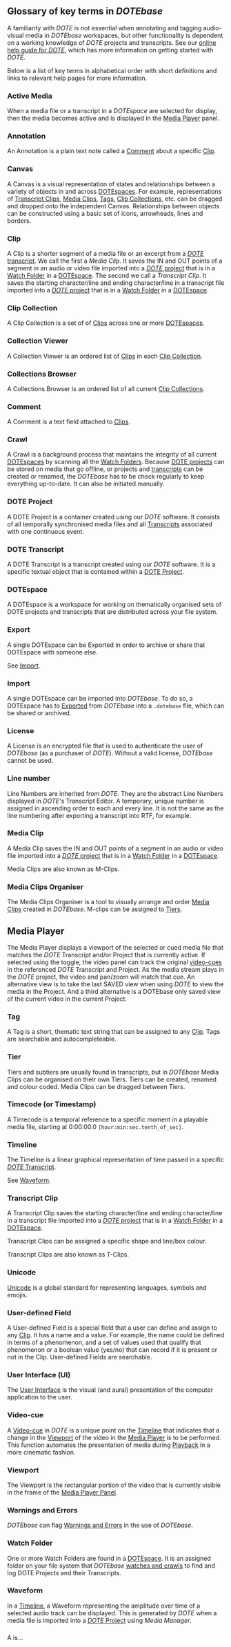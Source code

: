 ## Glossary of key terms in _DOTEbase_

A familiarity with _DOTE_ is not essential when annotating and tagging audio-visual media in _DOTEbase_ workspaces, but other functionality is dependent on a working knowledge of _DOTE_ projects and transcripts.
See our [online help guide for _DOTE_](https://bigsoftvideo.github.io/DOTE/), which has more information on getting started with _DOTE_.

Below is a list of key terms in alphabetical order with short definitions and links to relevant help pages for more information.

### Active Media <a id='active'></a>

When a media file or a transcript in a _DOTEspace_ are selected for display, then the media becomes active and is displayed in the [Media Player](#media-player) panel.

### Annotation <a id='annotation'></a>

An Annotation is a plain text note called a [Comment](#comment) about a specific [Clip](#clip).

### Canvas <a id='tabletop'></a>

A Canvas is a visual representation of states and relationships between a variety of objects in and across [DOTEspaces](#dotespace).
For example, representations of [Transcript Clips](#transcript-clip), [Media Clips](#media-clip), [Tags](#tag), [Clip Collections](#clip-collection), etc. can be dragged and dropped onto the independent Canvas.
Relationships between objects can be constructed using a basic set of icons, arrowheads, lines and borders.

### Clip <a id='clip'></a>

A Clip is a shorter segment of a media file or an excerpt from a [_DOTE_ transcript](#dote-transcript).
We call the first a _Media Clip_.
It saves the IN and OUT points of a segment in an audio or video file imported into a [_DOTE_ project](#dote-project) that is in a [Watch Folder](#watch-folder) in a [DOTEspace](#dotespace).
The second we call a _Transcript Clip_.
It saves the starting character/line and ending character/line in a transcript file imported into a [_DOTE_ project](#dote-project) that is in a [Watch Folder](#watch-folder) in a [DOTEspace](#dotespace).

### Clip Collection <a id='clip-collection'></a>

A Clip Collection is a set of of [Clips](#clip) across one or more [DOTEspaces](#dotespace).

### Collection Viewer <a id='collection-viewer.md'></a>

A Collection Viewer is an ordered list of [Clips](#clip) in each [Clip Collection](#clip-collection). 

### Collections Browser <a id='collections-browser.md'></a>

A Collections Browser is an ordered list of all current [Clip Collections](#clip-collection).

### Comment <a id='comment'></a>

A Comment is a text field attached to [Clips](#clip).

### Crawl <a id='crawl'></a>

A Crawl is a background process that maintains the integrity of all current [DOTEspaces](#dotespace) by scanning all the [Watch Folders](#watch-folder).
Because [DOTE projects](#dote-project) can be stored on media that go offline, or projects and [transcripts](#dote-transcript) can be created or renamed, the _DOTEbase_ has to be check regularly to keep everything up-to-date.
It can also be initiated manually.

### DOTE Project <a id='dote-project'></a>

A DOTE Project is a container created using our _DOTE_ software.
It consists of all temporally synchronised media files and all [Transcripts](#dote-transcript) associated with one continuous event.

### DOTE Transcript <a id='dote-transcript'></a>

A DOTE Transcript is a transcript created using our _DOTE_ software.
It is a specific textual object that is contained within a [DOTE Project](#dote-project).

### DOTEspace  <a id='workspace'></a>

A DOTEspace is a workspace for working on thematically organised sets of DOTE projects and transcripts that are distributed across your file system.

### Export <a id='export'></a>

A single DOTEspace can be Exported in order to archive or share that DOTEspace with someone else.

See [Import](#import).

### Import <a id='import'></a>

A single DOTEspace can be imported into _DOTEbase_.
To do so, a DOTEspace has to [Exported](#export) from _DOTEbase_ into a `.dotebase` file, which can be shared or archived.

### License <a id='license'></a>

A License is an encrypted file that is used to authenticate the user of _DOTEbase_ (as a purchaser of _DOTE_).
Without a valid license, _DOTEbase_ cannot be used.

### Line number <a id='line-number'></a>

Line Numbers are inherited from _DOTE_.
They are the abstract Line Numbers displayed in _DOTE_'s Transcript Editor.
A temporary, unique number is assigned in ascending order to each and every line.
It is not the same as the line numbering after exporting a transcript into RTF, for example.

### Media Clip <a id='media-clip'></a>

A Media Clip saves the IN and OUT points of a segment in an audio or video file imported into a [_DOTE_ project](#dote-project) that is in a [Watch Folder](#watch-folder) in a [DOTEspace](#dotespace).

Media Clips are also known as M-Clips.

### Media Clips Organiser <a id='media-clips-organiser'></a>

The Media Clips Organiser is a tool to visually arrange and order [Media Clips](#media-clip) created in _DOTEbase_.
M-clips can be assigned to [Tiers](#tier).

## Media Player <a id='video-panel'></a>

The Media Player displays a viewport of the selected or cued media file that matches the _DOTE_ Transcript and/or Project that is currently active.
If selected using the toggle, the video panel can track the original [video-cues](#video-cue) in the referenced _DOTE_ Transcript and Project.
As the media stream plays in the _DOTE_ project, the video and pan/zoom will match that cue.
An alternative view is to take the last SAVED view when using _DOTE_ to view the media in the Project.
And a third alternative is a DOTEbase only saved view of the current video in the current Project.

### Tag <a id='tag'></a>

A Tag is a short, thematic text string that can be assigned to any [Clip](#clip).
Tags are searchable and autocompleteable.

### Tier <a id='tier'></a>

Tiers and subtiers are usually found in transcripts, but in _DOTEbase_ Media Clips can be organised on their own Tiers.
Tiers can be created, renamed and colour coded.
Media Clips can be dragged between Tiers.

### Timecode (or Timestamp) <a id='timecode'></a>

A Timecode is a temporal reference to a specific moment in a playable media file, starting at 0:00:00.0 `[hour:min:sec.tenth_of_sec]`.

### Timeline <a id='timeline'></a>

The Timeline is a linear graphical representation of time passed in a specific [_DOTE_ Transcript](#dote-transcript).

See [Waveform](#waveform).

### Transcript Clip <a id='clips.md#transcript'></a>

A Transcript Clip saves the starting character/line and ending character/line in a transcript file imported into a [_DOTE_ project](#dote-project) that is in a [Watch Folder](#watch-folder) in a [DOTEspace](#dotespace).

Transcript Clips can be assigned a specific shape and line/box colour.

Transcript Clips are also known as T-Clips.

### Unicode <a id='unicode'></a>

[Unicode](https://home.unicode.org) is a global standard for representing languages, symbols and emojis.

### User-defined Field <a id='user-defined'></a>

A User-defined Field is a special field that a user can define and assign to any [Clip](#clip).
It has a name and a value.
For example, the name could be defined in terms of a phenomenon, and a set of values used that qualify that phenomenon or a boolean value (yes/no) that can record if it is present or not in the Clip.
User-defined Fields are searchable.

### User Interface (UI) <a id='ui'></a>

The [User Interface](ui.md) is the visual (and aural) presentation of the computer application to the user.

### Video-cue <a id='video-cue'></a>

A [Video-cue](cues.md) in _DOTE_ is a unique point on the [Timeline](timeline.md) that indicates that a change in the [Viewport](#viewport) of the video in the  [Media Player](#media-player) is to be performed.
This function automates the presentation of media during [Playback](play.md) in a more cinematic fashion.

### Viewport <a id='viewport'></a>

The Viewport is the rectangular portion of the video that is currently visible in the frame of the [Media Player Panel](#media-player).

### Warnings and Errors <a id='error'></a>

_DOTEbase_ can flag [Warnings and Errors](errors.md) in the use of _DOTEbase_.

### Watch Folder <a id='watch-folder'></a>

One or more Watch Folders are found in a [DOTEspace](#dotespace).
It is an assigned folder on your file system that _DOTEbase_ [watches and crawls](#crawl) to find and log DOTE Projects and their Transcripts.

### Waveform <a id='waveform.md'></a>

In a [Timeline](timeline.md), a Waveform representing the amplitude over time of a selected audio track can be displayed.
This is generated by _DOTE_ when a media file is imported into a [_DOTE_ Project](#dote-project) using _Media Manager_.






###  <a id=''></a>

A  is...
